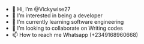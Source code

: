 - 👋 Hi, I’m @Vickywise27
- 👀 I’m interested in being a developer
- 🌱 I’m currently learning software engineering
- 💞️ I’m looking to collaborate on Writing codes
- 📫 How to reach me Whatsapp (+2349168960668)

<!---
Vickywise27/Vickywise27 is a ✨ special ✨ repository because its `README.md` (this file) appears on your GitHub profile.
You can click the Preview link to take a look at your changes.
--->
